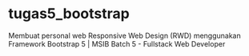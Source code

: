 # tugas5_bootstrap
Membuat personal web Responsive Web Design (RWD) menggunakan Framework Bootstrap 5 | MSIB Batch 5 - Fullstack Web Developer

